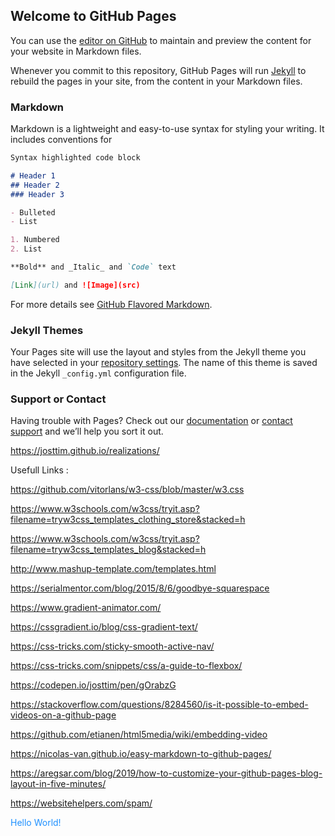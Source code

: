 ## Welcome to GitHub Pages

You can use the [editor on GitHub](https://github.com/JostTim/CV_projects/edit/master/README.md) to maintain and preview the content for your website in Markdown files.

Whenever you commit to this repository, GitHub Pages will run [Jekyll](https://jekyllrb.com/) to rebuild the pages in your site, from the content in your Markdown files.

### Markdown

Markdown is a lightweight and easy-to-use syntax for styling your writing. It includes conventions for

```markdown
Syntax highlighted code block

# Header 1
## Header 2
### Header 3

- Bulleted
- List

1. Numbered
2. List

**Bold** and _Italic_ and `Code` text

[Link](url) and ![Image](src)
```

For more details see [GitHub Flavored Markdown](https://guides.github.com/features/mastering-markdown/).

### Jekyll Themes

Your Pages site will use the layout and styles from the Jekyll theme you have selected in your [repository settings](https://github.com/JostTim/CV_projects/settings). The name of this theme is saved in the Jekyll `_config.yml` configuration file.

### Support or Contact

Having trouble with Pages? Check out our [documentation](https://docs.github.com/categories/github-pages-basics/) or [contact support](https://github.com/contact) and we’ll help you sort it out.

https://josttim.github.io/realizations/

Usefull Links :

https://github.com/vitorlans/w3-css/blob/master/w3.css

https://www.w3schools.com/w3css/tryit.asp?filename=tryw3css_templates_clothing_store&stacked=h

https://www.w3schools.com/w3css/tryit.asp?filename=tryw3css_templates_blog&stacked=h

http://www.mashup-template.com/templates.html

https://serialmentor.com/blog/2015/8/6/goodbye-squarespace

https://www.gradient-animator.com/

https://cssgradient.io/blog/css-gradient-text/

https://css-tricks.com/sticky-smooth-active-nav/

https://css-tricks.com/snippets/css/a-guide-to-flexbox/

https://codepen.io/josttim/pen/gOrabzG

https://stackoverflow.com/questions/8284560/is-it-possible-to-embed-videos-on-a-github-page

https://github.com/etianen/html5media/wiki/embedding-video

https://nicolas-van.github.io/easy-markdown-to-github-pages/

https://aregsar.com/blog/2019/how-to-customize-your-github-pages-blog-layout-in-five-minutes/

https://websitehelpers.com/spam/

<html>
  
<p style="color:DodgerBlue;">Hello World!</p>

</html>
